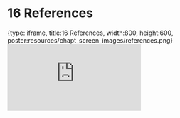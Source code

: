 # 16 References
 
{type: iframe, title:16 References, width:800, height:600, poster:resources/chapt_screen_images/references.png}
![](https://datatrail-jhu.github.io/09_dataanalysis/no_toc/references.html)
 

 
